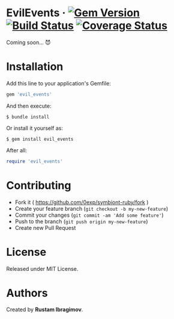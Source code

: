 # EvilEvents &middot; [![Gem Version](https://badge.fury.io/rb/evil_events.svg)](https://badge.fury.io/rb/evil_events) [![Build Status](https://travis-ci.org/0exp/evil_events.svg?branch=master)](https://travis-ci.org/0exp/evil_events) [![Coverage Status](https://coveralls.io/repos/github/0exp/evil_events/badge.svg?branch=master)](https://coveralls.io/github/0exp/evil_events?branch=master)

Coming soon... :smiling_imp:

# Installation

Add this line to your application's Gemfile:

```ruby
gem 'evil_events'
```

And then execute:

```shell
$ bundle install
```

Or install it yourself as:

```shell
$ gem install evil_events
```

After all:

```ruby
require 'evil_events'
```

# Contributing

- Fork it ( https://github.com/0exp/symbiont-ruby/fork )
- Create your feature branch (`git checkout -b my-new-feature`)
- Commit your changes (`git commit -am 'Add some feature'`)
- Push to the branch (`git push origin my-new-feature`)
- Create new Pull Request

# License

Released under MIT License.

# Authors

Created by **Rustam Ibragimov**.
